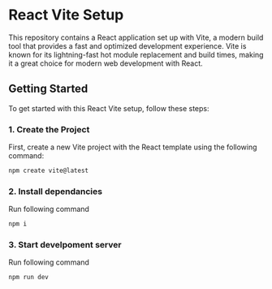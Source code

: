 # React Vite Setup

This repository contains a React application set up with Vite, a modern build tool that provides a fast and optimized development experience. Vite is known for its lightning-fast hot module replacement and build times, making it a great choice for modern web development with React.

## Getting Started

To get started with this React Vite setup, follow these steps:

### 1. Create the Project

First, create a new Vite project with the React template using the following command:

```bash
npm create vite@latest
```

### 2. Install dependancies

Run following command

```bash
npm i
```

### 3. Start develpoment server

Run following command

```bash
npm run dev
```

